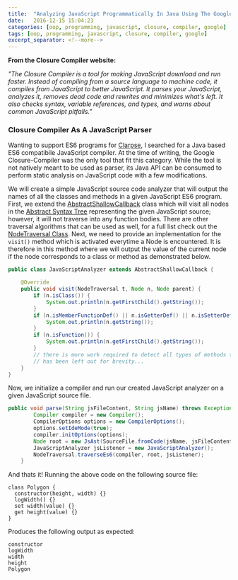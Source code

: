 ```yaml
---
title:  "Analyzing JavaScript Programmatically In Java Using The Google-Closure Compiler"
date:   2016-12-15 15:04:23
categories: [oop, programming, javascript, closure, compiler, google]
tags: [oop, programming, javascript, closure, compiler, google]
excerpt_separator: <!--more-->
---
```

**From the Closure Compiler website:**

*"The Closure Compiler is a tool for making JavaScript download and run faster. Instead of compiling from a source language to 
machine code, it compiles from JavaScript to better JavaScript. It parses your JavaScript, analyzes it, removes dead 
code and rewrites and minimizes what's left. It also checks syntax, variable references, and types, and warns about 
common JavaScript pitfalls."*
 <!--more-->
 
### Closure Compiler As A JavaScript Parser

Wanting to support ES6 programs for [Clarpse](https://github.com/Zir0-93/clarpse/blob/master/README.md), I searched for a Java based ES6 compatibile JavaScript compiler.
At the time of writing, the Google Closure-Compiler was the only tool that fit this category. While the tool is not natively meant to be used
as parser, its Java API can be consumed to perform static analysis on JavaScript code with a few modifications.


We will create a simple JavaScript source code analyzer that will output the names of all the classes and methods in a given JavaScript ES6 program.
First, we extend the [AbstractShallowCallback](https://github.com/google/closure-compiler/blob/master/src/com/google/javascript/jscomp/NodeTraversal.java#L159) class which will visit all nodes in the [Abstract Syntax Tree](https://en.wikipedia.org/wiki/Abstract_syntax_tree)
representing the given JavaScript source; however, it will not traverse into any function bodies.
There are other traversal algorithms that can be used as well, for a full list check out the [NodeTraversal Class](https://github.com/google/closure-compiler/blob/master/src/com/google/javascript/jscomp/NodeTraversal.java).
Next, we need to provide an implementation for the ```visit()``` method which is activated everytime a Node is encountered. It is therefore in this method where we will output the value of the current node if the node corresponds
to a class or method as demonstrated below.

```java
public class JavaScriptAnalyzer extends AbstractShallowCallback {

    @Override
    public void visit(NodeTraversal t, Node n, Node parent) {
        if (n.isClass()) {
            System.out.println(n.getFirstChild().getString());
        }
        if (n.isMemberFunctionDef() || n.isGetterDef() || n.isSetterDef()) {
            System.out.println(n.getString());
        }
        if (n.isFunction()) {
            System.out.println(n.getFirstChild().getString());
        }
        // there is more work required to detect all types of methods that
        // has been left out for brevity...
    }
}
```

Now, we initialize a compiler and run our created JavaScript analyzer on a given JavaScript source file.


```java
public void parse(String jsFileContent, String jsName) throws Exception {
        Compiler compiler = new Compiler();
        CompilerOptions options = new CompilerOptions();
        options.setIdeMode(true);
        compiler.initOptions(options);
        Node root = new JsAst(SourceFile.fromCode(jsName, jsFileContent)).getAstRoot(compiler);
        JavaScriptAnalyzer jsListener = new JavaScriptAnalyzer();
        NodeTraversal.traverseEs6(compiler, root, jsListener);
    }
```


And thats it! Running the above code on the following source file:


```
class Polygon {
  constructor(height, width) {}
  logWidth() {}
  set width(value) {}
  get height(value) {}
}
```


Produces the following output as expected:


```
constructor
logWidth
width
height
Polygon
```
